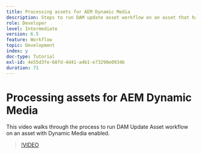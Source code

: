 ```yaml
---
title: Processing assets for AEM Dynamic Media
description: Steps to run DAM update asset workflow on an asset that has Dynamic Media Enabled.
role: Developer
level: Intermediate
version: 6.5
feature: Workflow
topic: Development
index: y
doc-type: Tutorial
exl-id: 4e55d3fe-68fd-4d41-a4b1-e73290e0934b
duration: 71
---
```

# Processing assets for AEM Dynamic Media

This video walks through the process to run DAM Update Asset workflow on an asset with Dynamic Media enabled.

>[!VIDEO](https://video.tv.adobe.com/v/335456?quality=12&learn=on)
